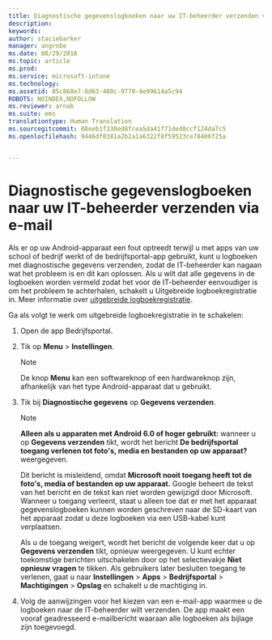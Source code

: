 ```yaml
---
title: Diagnostische gegevenslogboeken naar uw IT-beheerder verzenden via e-mail | Microsoft Intune
description: 
keywords: 
author: staciebarker
manager: angrobe
ms.date: 08/29/2016
ms.topic: article
ms.prod: 
ms.service: microsoft-intune
ms.technology: 
ms.assetid: 85c868e7-8d63-480c-9770-4e99614a5c94
ROBOTS: NOINDEX,NOFOLLOW
ms.reviewer: arnab
ms.suite: ems
translationtype: Human Translation
ms.sourcegitcommit: 08eeb1f330ed8fcea5da41f71ded0ccf124da7c5
ms.openlocfilehash: 9446df0381a2b2a1a6322f8f59523ce78406f25a


---
```



# Diagnostische gegevenslogboeken naar uw IT-beheerder verzenden via e-mail

Als er op uw Android-apparaat een fout optreedt terwijl u met apps van uw school of bedrijf werkt of de bedrijfsportal-app gebruikt, kunt u logboeken met diagnostische gegevens verzenden, zodat de IT-beheerder kan nagaan wat het probleem is en dit kan oplossen. Als u wilt dat alle gegevens in de logboeken worden vermeld zodat het voor de IT-beheerder eenvoudiger is om het probleem te achterhalen, schakelt u Uitgebreide logboekregistratie in. Meer informatie over [uitgebreide logboekregistratie](use-verbose-logging-to-help-your-it-administrator-fix-device-issues-android.md).

Ga als volgt te werk om uitgebreide logboekregistratie in te schakelen:

1.  Open de app Bedrijfsportal.

2.  Tik op **Menu** &gt; **Instellingen**.

    > [!NOTE]
    > De knop **Menu** kan een softwareknop of een hardwareknop zijn, afhankelijk van het type Android-apparaat dat u gebruikt.

3.  Tik bij **Diagnostische gegevens** op **Gegevens verzenden**.

    > [!NOTE]
    > **Alleen als u apparaten met Android 6.0 of hoger gebruikt:** wanneer u op **Gegevens verzenden** tikt, wordt het bericht **De bedrijfsportal toegang verlenen tot foto's, media en bestanden op uw apparaat?** weergegeven.

    Dit bericht is misleidend, omdat **Microsoft nooit toegang heeft tot de foto's, media of bestanden op uw apparaat.** Google beheert de tekst van het bericht en de tekst kan niet worden gewijzigd door Microsoft.  Wanneer u toegang verleent, staat u alleen toe dat er met het apparaat gegevenslogboeken kunnen worden geschreven naar de SD-kaart van het apparaat zodat u deze logboeken via een USB-kabel kunt verplaatsen.

    Als u de toegang weigert, wordt het bericht de volgende keer dat u op **Gegevens verzenden** tikt, opnieuw weergegeven. U kunt echter toekomstige berichten uitschakelen door op het selectievakje **Niet opnieuw vragen** te tikken.  Als gebruikers later besluiten toegang te verlenen, gaat u naar **Instellingen** &gt; **Apps** &gt; **Bedrijfsportal** &gt; **Machtigingen** &gt; **Opslag** en schakelt u de machtiging in.

4.  Volg de aanwijzingen voor het kiezen van een e-mail-app waarmee u de logboeken naar de IT-beheerder wilt verzenden. De app maakt een vooraf geadresseerd e-mailbericht waaraan alle logboeken als bijlage zijn toegevoegd.




<!--HONumber=Aug16_HO5-->


